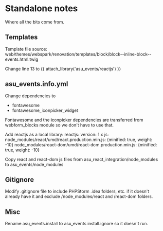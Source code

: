 # Standalone notes

Where all the bits come from.

## Templates
Template file source:
web/themes/webspark/renovation/templates/block/block--inline-block--events.html.twig

Change line 13 to {{ attach_library('asu_events/reactjs') }}

## asu_events.info.yml

Change dependencies to
- fontawesome
- fontawesome_iconpicker_widget

Fontawesome and the iconpicker dependencies are transferred from webform_blocks module so we don't have to use that.

Add reactjs as a local library:
reactjs:
  version: 1.x
  js:
    node_modules/react/umd/react.production.min.js: {minified: true, weight: -10}
    node_modules/react-dom/umd/react-dom.production.min.js: {minified: true, weight: -10}

Copy react and react-dom js files from asu_react_integration/node_modules to asu_events/node_modules

## Gitignore

Modify .gitignore file to include PHPStorm .idea folders, etc. if it doesn't already have it and exclude /node_modules/react and /react-dom folders.

## Misc
Rename asu_events.install to asu_events.install.ignore so it doesn't run.


